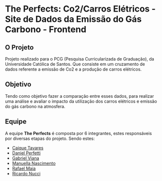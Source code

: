 # The Perfects: Co2/Carros Elétricos - Site de Dados da Emissão do Gás Carbono - Frontend
## O Projeto
Projeto realizado para o PCG (Pesquisa Curricularizada de Graduação), da Universidade Católica de Santos. Que consiste em um cruzamento de dados referente a emissão de Co2 e a produção de carros elétricos.
## Objetivo
Tendo como objetivo fazer a comparação entre esses dados, para realizar uma análise e avaliar o impacto da utilização dos carros elétricos e emissão do gás carbono na atmosfera. 
## Equipe
A equipe **The Perfects** é composta por 6 integrantes, estes responsáveis por diversas etapas do projeto. Sendo estes:

- [Caique Tavares](https://github.com/CaiqueTavares1)
- [Daniel Perfetti](https://github.com/DanielPerfetti)
- [Gabriel Viana](https://github.com/viana4417)
- [Manuella Nascimento](https://github.com/manunasci)
- [Rafael Maia](https://github.com/MaiA221)
- [Ricardo Nucci](https://github.com/NucciRicardo)
